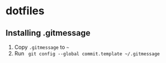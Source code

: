 # dotfiles

## Installing .gitmessage
1. Copy `.gitmessage` to `~`
2. Run ` git config --global commit.template ~/.gitmessage`
